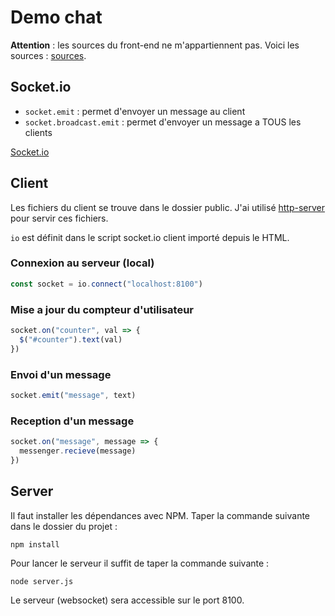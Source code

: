 Demo chat
===

**Attention** : les sources du front-end ne m'appartiennent pas. Voici les sources : [sources](https://codepen.io/blaketarter/pen/emWbYm).

## Socket.io

* `socket.emit` : permet d'envoyer un message au client
* `socket.broadcast.emit` : permet d'envoyer un message a TOUS les clients

[Socket.io](http://socket.io)

## Client

Les fichiers du client se trouve dans le dossier public. J'ai utilisé [http-server](https://www.npmjs.com/package/http-server) pour servir ces fichiers.

`io` est définit dans le script socket.io client importé depuis le HTML.

### Connexion au serveur (local)

```JavaScript
const socket = io.connect("localhost:8100")
```

### Mise a jour du compteur d'utilisateur

```JavaScript
socket.on("counter", val => {
  $("#counter").text(val)
})
```

### Envoi d'un message

```JavaScript
socket.emit("message", text)
```

### Reception d'un message

```JavaScript
socket.on("message", message => {
  messenger.recieve(message)
})
```

## Server

Il faut installer les dépendances avec NPM. Taper la commande suivante dans le dossier du projet :
```shell
npm install
```

Pour lancer le serveur il suffit de taper la commande suivante :
```shell
node server.js
```

Le serveur (websocket) sera accessible sur le port 8100.
